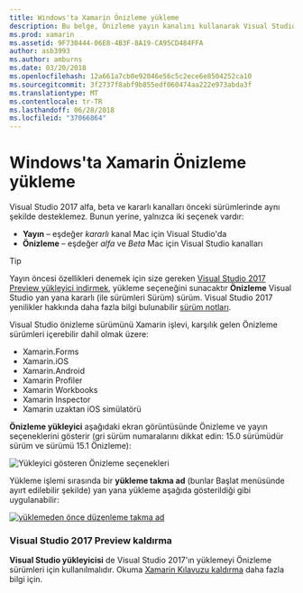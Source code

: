 ```yaml
---
title: Windows'ta Xamarin Önizleme yükleme
description: Bu belge, Önizleme yayın kanalını kullanarak Visual Studio 2017 üzerinde Xamarin önizleme sürümünü yüklemeye açıklar.
ms.prod: xamarin
ms.assetid: 9F730444-06E8-4B3F-8A19-CA95CD484FFA
author: asb3993
ms.author: amburns
ms.date: 03/20/2018
ms.openlocfilehash: 12a661a7cb0e92046e56c5c2ece6e8504252ca10
ms.sourcegitcommit: 3f2737f8abf9b855edf060474aa222e973abda3f
ms.translationtype: MT
ms.contentlocale: tr-TR
ms.lasthandoff: 06/28/2018
ms.locfileid: "37066864"
---
```

# <a name="installing-xamarin-preview-on-windows"></a>Windows'ta Xamarin Önizleme yükleme

Visual Studio 2017 alfa, beta ve kararlı kanalları önceki sürümlerinde aynı şekilde desteklemez. Bunun yerine, yalnızca iki seçenek vardır:

- **Yayın** – eşdeğer _kararlı_ kanal Mac için Visual Studio'da
- **Önizleme** – eşdeğer _alfa_ ve _Beta_ Mac için Visual Studio kanalları

> [!TIP] 
> Yayın öncesi özellikleri denemek için size gereken [Visual Studio 2017 Preview yükleyici indirmek](https://visualstudio.microsoft.com/vs/preview/), yükleme seçeneğini sunacaktır **Önizleme** Visual Studio yan yana kararlı (ile sürümleri Sürüm) sürüm. Visual Studio 2017 yenilikler hakkında daha fazla bilgi bulunabilir [sürüm notları](/visualstudio/releasenotes/vs2017-preview-relnotes).

Visual Studio önizleme sürümünü Xamarin işlevi, karşılık gelen Önizleme sürümleri içerebilir dahil olmak üzere:

- Xamarin.Forms
- Xamarin.iOS
- Xamarin.Android
- Xamarin Profiler
- Xamarin Workbooks
- Xamarin Inspector
- Xamarin uzaktan iOS simülatörü

**Önizleme yükleyici** aşağıdaki ekran görüntüsünde Önizleme ve yayın seçeneklerini gösterir (gri sürüm numaralarını dikkat edin: 15.0 sürümüdür sürüm ve sürümü 15.1 Önizleme):

![Yükleyici gösteren Önizleme seçenekleri](windows-images/vs2017-installer.jpg)

Yükleme işlemi sırasında bir **yükleme takma ad** (bunlar Başlat menüsünde ayırt edilebilir şekilde) yan yana yükleme aşağıda gösterildiği gibi uygulanabilir:

[![yüklemeden önce düzenleme takma ad](windows-images/vs2017-nickname-sml.png "yüklemeden önce düzenleme takma adı")](windows-images/vs2017-nickname.png#lightbox)

### <a name="uninstalling-visual-studio-2017-preview"></a>Visual Studio 2017 Preview kaldırma

**Visual Studio yükleyicisi** de Visual Studio 2017'ın yüklemeyi Önizleme sürümleri için kullanılmalıdır. Okuma [Xamarin Kılavuzu kaldırma](uninstalling-xamarin.md#uninstallvs2017) daha fazla bilgi için.
